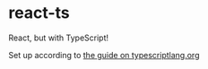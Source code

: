 # react-ts
React, but with TypeScript!

Set up according to [the guide on typescriptlang.org](https://www.typescriptlang.org/docs/handbook/react-&-webpack.html)